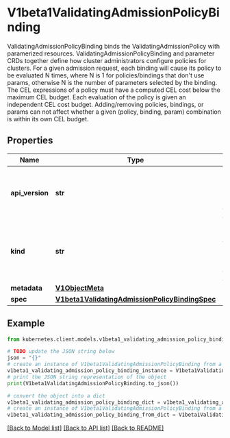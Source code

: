 # V1beta1ValidatingAdmissionPolicyBinding

ValidatingAdmissionPolicyBinding binds the ValidatingAdmissionPolicy with paramerized resources. ValidatingAdmissionPolicyBinding and parameter CRDs together define how cluster administrators configure policies for clusters.  For a given admission request, each binding will cause its policy to be evaluated N times, where N is 1 for policies/bindings that don't use params, otherwise N is the number of parameters selected by the binding.  The CEL expressions of a policy must have a computed CEL cost below the maximum CEL budget. Each evaluation of the policy is given an independent CEL cost budget. Adding/removing policies, bindings, or params can not affect whether a given (policy, binding, param) combination is within its own CEL budget.

## Properties

Name | Type | Description | Notes
------------ | ------------- | ------------- | -------------
**api_version** | **str** | APIVersion defines the versioned schema of this representation of an object. Servers should convert recognized schemas to the latest internal value, and may reject unrecognized values. More info: https://git.k8s.io/community/contributors/devel/sig-architecture/api-conventions.md#resources | [optional] 
**kind** | **str** | Kind is a string value representing the REST resource this object represents. Servers may infer this from the endpoint the kubernetes.client submits requests to. Cannot be updated. In CamelCase. More info: https://git.k8s.io/community/contributors/devel/sig-architecture/api-conventions.md#types-kinds | [optional] 
**metadata** | [**V1ObjectMeta**](V1ObjectMeta.md) |  | [optional] 
**spec** | [**V1beta1ValidatingAdmissionPolicyBindingSpec**](V1beta1ValidatingAdmissionPolicyBindingSpec.md) |  | [optional] 

## Example

```python
from kubernetes.client.models.v1beta1_validating_admission_policy_binding import V1beta1ValidatingAdmissionPolicyBinding

# TODO update the JSON string below
json = "{}"
# create an instance of V1beta1ValidatingAdmissionPolicyBinding from a JSON string
v1beta1_validating_admission_policy_binding_instance = V1beta1ValidatingAdmissionPolicyBinding.from_json(json)
# print the JSON string representation of the object
print(V1beta1ValidatingAdmissionPolicyBinding.to_json())

# convert the object into a dict
v1beta1_validating_admission_policy_binding_dict = v1beta1_validating_admission_policy_binding_instance.to_dict()
# create an instance of V1beta1ValidatingAdmissionPolicyBinding from a dict
v1beta1_validating_admission_policy_binding_from_dict = V1beta1ValidatingAdmissionPolicyBinding.from_dict(v1beta1_validating_admission_policy_binding_dict)
```
[[Back to Model list]](../README.md#documentation-for-models) [[Back to API list]](../README.md#documentation-for-api-endpoints) [[Back to README]](../README.md)


